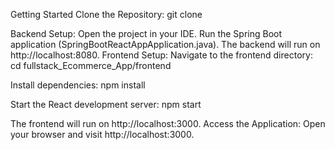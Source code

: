 Getting Started
Clone the Repository:
git clone 

Backend Setup:
Open the project in your IDE.
Run the Spring Boot application (SpringBootReactAppApplication.java).
The backend will run on http://localhost:8080.
Frontend Setup:
Navigate to the frontend directory:
cd fullstack_Ecommerce_App/frontend

Install dependencies:
npm install

Start the React development server:
npm start

The frontend will run on http://localhost:3000.
Access the Application:
Open your browser and visit http://localhost:3000.
